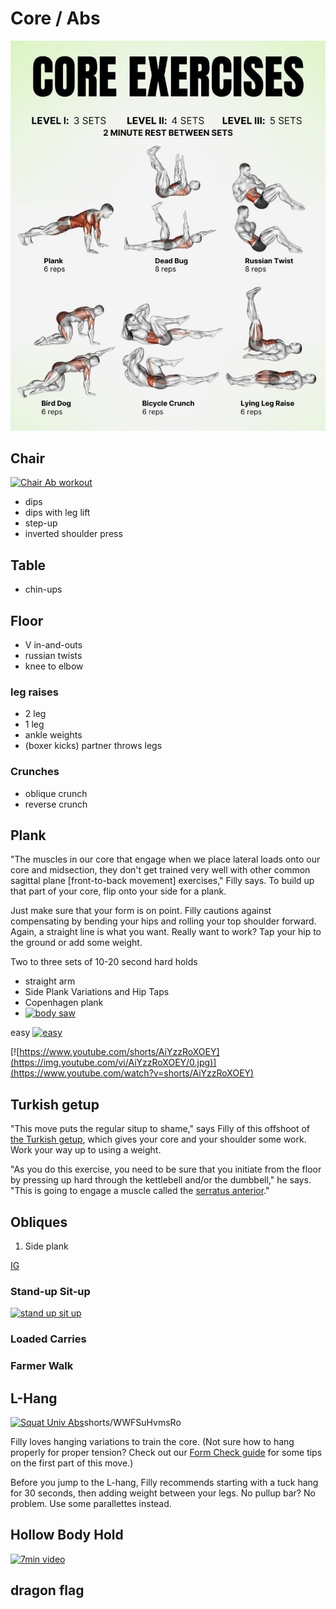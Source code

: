 # Core / Abs

![overview](static/Core-Exercises.png)

## Chair

[![Chair Ab workout](https://img.youtube.com/vi/KLotHOIgc7s/0.jpg)](https://www.youtube.com/watch?v=shorts/KLotHOIgc7s)
- dips
- dips with leg lift
- step-up
- inverted shoulder press

## Table

- chin-ups

## Floor

- V in-and-outs
- russian twists
- knee to elbow

### leg raises

- 2 leg
- 1 leg
- ankle weights
- (boxer kicks) partner throws legs

### Crunches

- oblique crunch
- reverse crunch

## Plank

"The muscles in our core that engage when we place lateral loads onto our core and midsection, they don't get trained very well with other common sagittal plane [front-to-back movement] exercises," Filly says. To build up that part of your core, flip onto your side for a plank.

Just make sure that your form is on point. Filly cautions against compensating by bending your hips and rolling your top shoulder forward. Again, a straight line is what you want. Really want to work? Tap your hip to the ground or add some weight.

Two to three sets of 10-20 second hard holds

- straight arm
- Side Plank Variations and Hip Taps
- Copenhagen plank
- [![body saw](https://img.youtube.com/vi/FGLRgxgG084/0.jpg)](https://www.youtube.com/watch?v=FGLRgxgG084)

easy [![easy](https://img.youtube.com/vi/CYfcIXEA78s/0.jpg)](https://www.youtube.com/watch?v=shorts/CYfcIXEA78s)

[![https://www.youtube.com/shorts/AiYzzRoXOEY](https://img.youtube.com/vi/AiYzzRoXOEY/0.jpg)](https://www.youtube.com/watch?v=shorts/AiYzzRoXOEY)

## Turkish getup

"This move puts the regular situp to shame," says Filly of this offshoot of [the Turkish getup](https://apple.news/AbSkkGF9QRu-lDHdNHU2QBA "‌"), which gives your core and your shoulder some work. Work your way up to using a weight.

"As you do this exercise, you need to be sure that you initiate from the floor by pressing up hard through the kettlebell and/or the dumbbell," he says. "This is going to engage a muscle called the [serratus anterior](https://apple.news/A8juVG4unSSSr58IrGQbJFg "‌")."

## Obliques

1. Side plank

[IG](https://www.instagram.com/reel/C5a8INMLO0d/)

### Stand-up Sit-up

[![stand up sit up](https://img.youtube.com/vi/panVpr1Dz68/0.jpg)](https://www.youtube.com/watch?v=panVpr1Dz68)

### Loaded Carries

### Farmer Walk

## L-Hang

[![Squat Univ Abs](https://img.youtube.com/vi//0.jpg)](https://www.youtube.com/watch?v=)shorts/WWFSuHvmsRo

Filly loves hanging variations to train the core. (Not sure how to hang properly for proper tension? Check out our [Form Check guide](https://apple.news/Apg_OEUdJTfKloUl41g1mcg "‌") for some tips on the first part of this move.)

Before you jump to the L-hang, Filly recommends starting with a tuck hang for 30 seconds, then adding weight between your legs. No pullup bar? No problem. Use some parallettes instead.

## Hollow Body Hold

[![7min video](https://img.youtube.com/vi/uZqTUwq96iU/0.jpg)](https://www.youtube.com/watch?v=uZqTUwq96iU)

## dragon flag
